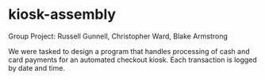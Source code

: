 # kiosk-assembly
Group Project: Russell Gunnell, Christopher Ward, Blake Armstrong

We were tasked to design a program that handles processing of cash and card payments for an automated checkout kiosk. Each transaction is logged by date and time. 

